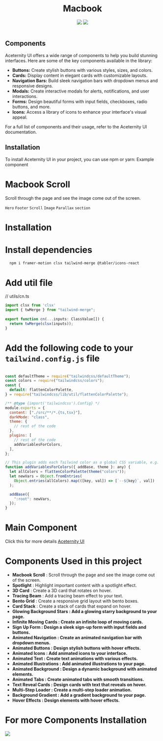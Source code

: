 <div align=center>
<h1>Macbook</h1> 
<img src="https://img.shields.io/badge/Apple-%23000000.svg?style=for-the-badge&logo=apple&logoColor=white width=400">
<img src="https://img.shields.io/badge/github-%23121011.svg?style=for-the-badge&logo=github&color=black width=400">
</div>
<br>


## Components

Aceternity UI offers a wide range of components to help you build stunning interfaces. Here are some of the key components available in the library:

- **Buttons:** Create stylish buttons with various styles, sizes, and colors.
- **Cards:** Display content in elegant cards with customizable layouts.
- **Navigation Bars:** Build sleek navigation bars with dropdown menus and responsive designs.
- **Modals:** Create interactive modals for alerts, notifications, and user interactions.
- **Forms:** Design beautiful forms with input fields, checkboxes, radio buttons, and more.
- **Icons:** Access a library of icons to enhance your interface's visual appeal.

For a full list of components and their usage, refer to the Aceternity UI documentation.

## Installation

To install Aceternity UI in your project, you can use npm or yarn:
Example component

# Macbook Scroll

Scroll through the page and see the image come out of the screen.

`Hero` `Footer` `Scroll` `Image` `Parallax` `section`

# Installation

# Install dependencies

```bash
  npm i framer-motion clsx tailwind-merge @tabler/icons-react
```
# Add util file
 // utils/cn.ts

```ts
import clsx from 'clsx'
import { twMerge } from "tailwind-merge";
 
export function cn(...inputs: ClassValue[]) {
  return twMerge(clsx(inputs));
}
```
# Add the following code to your `tailwind.config.js` file
```js
 
const defaultTheme = require("tailwindcss/defaultTheme");
const colors = require("tailwindcss/colors");
const {
  default: flattenColorPalette,
} = require("tailwindcss/lib/util/flattenColorPalette");

/** @type {import('tailwindcss').Config} */
module.exports = {
  content: ["./src/**/*.{ts,tsx}"],
  darkMode: "class",
  theme: {
    // rest of the code
  },
  plugins: [
    // rest of the code
    addVariablesForColors,
  ],
};

// This plugin adds each Tailwind color as a global CSS variable, e.g. var(--gray-200).
function addVariablesForColors({ addBase, theme }: any) {
  let allColors = flattenColorPalette(theme("colors"));
  let newVars = Object.fromEntries(
    Object.entries(allColors).map(([key, val]) => [`--${key}`, val])
  );

  addBase({
    ":root": newVars,
  });
}

```

# Main Component
Click this for more details 
[Aceternity UI](https://ui.aceternity.com/components/macbook-scroll)

# Components Used in this project
- **Macbook Scroll** : Scroll through the page and see the image come out of the screen.
- **Spotlight** : Highlight important content with a spotlight effect.
- **3D Card** : Create a 3D card that rotates on hover.
- **Tracing Beam** : Add a tracing beam effect to your text.
- **Bento Grid** : Create a responsive grid layout with bento boxes.
- **Card Stack** : Create a stack of cards that expand on hover.
- <b>Glowing Background Stars : Add a glowing starry background to your page.
- **Infinite Moving Cards** : Create an infinite loop of moving cards.
- **Sign Up Form** : Design a sleek sign-up form with input fields and buttons.
- **Animated Navigation** : Create an animated navigation bar with dropdown menus.
- **Animated Buttons** : Design stylish buttons with hover effects.
- **Animated Icons** : Add animated icons to your interface.
- **Animated Text** : Create text animations with various effects.
- **Animated Illustrations** : Add animated illustrations to your page.
- **Animated Background** : Design a dynamic background with animated elements.
- **Animated Tabs** : Create animated tabs with smooth transitions.
- **Text Reveal Cards** : Design cards with text that reveals on hover.
- **Multi-Step Loader** : Create a multi-step loader animation.
- **Background Gradient** : Add a gradient background to your page.
- **Hover Effects** : Design elements with hover effects.

# For more Components Installation

<a href="/Comp/readme.md"><img src="https://github.com/Aksshay88/Macbook/assets/119944779/1c389169-463a-42e1-b4f0-28830ed4b8a8"></a>
